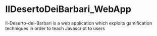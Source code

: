 # IlDesertoDeiBarbari_WebApp
Il-Deserto-dei-Barbari is a web application which exploits gamification techniques in order to teach Javascript to users
